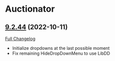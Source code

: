 # Auctionator

## [9.2.44](https://github.com/Auctionator/Auctionator/tree/9.2.44) (2022-10-11)
[Full Changelog](https://github.com/Auctionator/Auctionator/compare/9.2.43...9.2.44) 

- Initialize dropdowns at the last possible moment  
- Fix remaining HideDropDownMenu to use LibDD  
